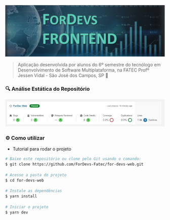 <img src = "https://github.com/ForDevs-Fatec/Documentation/blob/main/frontend.jpg">

> Aplicação desenvolvida por alunos do 6º semestre do tecnólogo em Desenvolvimento de Software Multiplataforma, na FATEC Profº Jessen Vidal - São José dos Campos, SP :rocket:

### 🔍 Análise Estática do Repositório

<p align = "center">
<img src = "https://github.com/ForDevs-Fatec/Documentation/blob/main/Analise%20web%20sprint%202.jpg" >

### :gear: Como utilizar

- Tutorial para rodar o projeto

```bash
# Baixe este repositório ou clone pelo Git usando o comando:
$ git clone https://github.com/ForDevs-Fatec/for-devs-web.git

# Acesse a pasta do projeto
$ cd for-devs-web

# Instale as dependências
$ yarn install

# Iniciar o projeto
$ yarn dev


```
